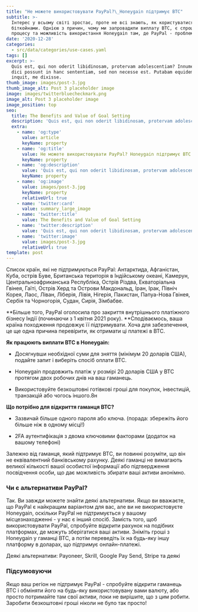 ```yaml
---
title: "Не можете використовувати PayPal?\_Honeygain підтримує BTC"
subtitle: >-
  Інтерес у всьому світі зростає, проте не всі знають, як користуватися
  біткойнами. Однією з причин, чому ми запровадили виплату BTC, є спрощення
  процесу та можливість використання Honeygain там, де PayPal - проблема.
date: '2020-12-28'
categories:
  - src/data/categories/use-cases.yaml
tags: []
excerpt: >-
  Quis est, qui non oderit libidinosam, protervam adolescentiam? Innumerabilia
  dici possunt in hanc sententiam, sed non necesse est. Putabam equidem satis,
  inquit, me dixisse.
thumb_image: images/post-3.jpg
thumb_image_alt: Post 3 placeholder image
image: images/twitterbluecheckmark.png
image_alt: Post 3 placeholder image
image_position: top
seo:
  title: The Benefits and Value of Goal Setting
  description: 'Quis est, qui non oderit libidinosam, protervam adolescentiam'
  extra:
    - name: 'og:type'
      value: article
      keyName: property
    - name: 'og:title'
      value: Не можете використовувати PayPal? Honeygain підтримує BTC
      keyName: property
    - name: 'og:description'
      value: 'Quis est, qui non oderit libidinosam, protervam adolescentiam'
      keyName: property
    - name: 'og:image'
      value: images/post-3.jpg
      keyName: property
      relativeUrl: true
    - name: 'twitter:card'
      value: summary_large_image
    - name: 'twitter:title'
      value: The Benefits and Value of Goal Setting
    - name: 'twitter:description'
      value: 'Quis est, qui non oderit libidinosam, protervam adolescentiam'
    - name: 'twitter:image'
      value: images/post-3.jpg
      relativeUrl: true
template: post
---
```

Список країн, які не підтримуються PayPal: Антарктида, Афганістан, Куба, острів Буве, Британська територія в Індійському океані, Камерун, Центральноафриканська Республіка, Острів Різдва, Екваторіальна Гвінея, Гаїті, Острів Херд та Острови Макдональд, Іран, Ірак, Північ Корея, Лаос, Ліван, Ліберія, Лівія, Нігерія, Пакистан, Папуа-Нова Гвінея, Сербія та Чорногорія, Судан, Сирія, Зімбабве.

\*\*Більше того, PayPal оголосила про закриття внутрішнього платіжного бізнесу Індії (починаючи з 1 квітня 2021 року). \*\*Сподіваємось, ваша країна походження продовжує її підтримувати. Хоча для забезпечення, це ще одна причина перевірити, як отримати ці платежі в BTC.

**Як працюють виплати BTC в Honeygain:**

*   Досягнувши необхідної суми для зняття (мінімум 20 доларів США), подайте запит і виберіть спосіб оплати BTC.

*   Honeygain продовжить платіж у розмірі 20 доларів США у BTC протягом двох робочих днів на ваш гаманець.

*   Використовуйте безкоштовні готівкові гроші для покупок, інвестицій, транзакцій або чогось іншого.8н

**Що потрібно для відкриття гаманця BTC?**

*   Зазвичай більше одного пароля або ключа. (порада: збережіть його більше ніж в одному місці!)

*   2FA аутентифікація з двома ключовими факторами (додаток на вашому телефоні)

Залежно від гаманця, який підтримує BTC, ви повинні розуміти, що він не еквівалентний банківському рахунку. Деякі гаманці не вимагають великої кількості вашої особистої інформації або підтвердження посвідчення особи, що дає можливість збирати ваші активи анонімно.

### Чи є альтернативи PayPal?

Так. Ви завжди можете знайти деякі альтернативи. Якщо ви вважаєте, що PayPal є найкращим варіантом для вас, але ви не використовуєте Honeygain, оскільки PayPal не підтримується у вашому місцезнаходженні - у нас є інший спосіб. Замість того, щоб використовувати PayPal, спробуйте відкрити рахунок на подібних платформах, де можуть зберігатися ваші активи. Зніміть гроші з Honeygain у гаманці BTC, а потім переведіть їх на будь-яку іншу платформу в доларах, що підтримує онлайн-платежі.

Деякі альтернативи: Payoneer, Skrill, Google Pay Send, Stripe та деякі

### Підсумовуючи

Якщо ваш регіон не підтримує PayPal - спробуйте відкрити гаманець BTC і обміняти його на будь-яку використовувану вами валюту, або просто потримайте там свої активи, поки не вирішите, що з цим робити. Заробити безкоштовні гроші ніколи не було так просто!
